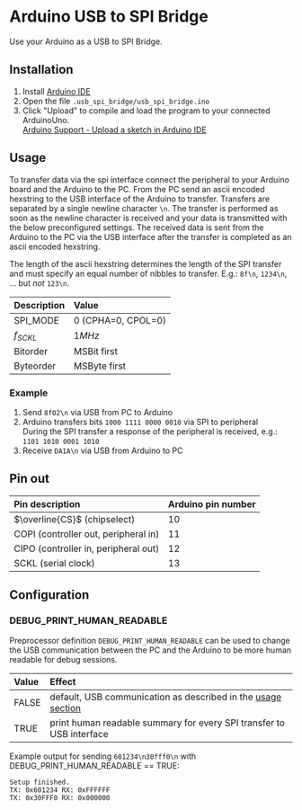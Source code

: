 # Arduino USB to SPI Bridge

Use your Arduino as a USB to SPI Bridge.

## Installation

1. Install [Arduino IDE][arduino-download]
2. Open the file `.usb_spi_bridge/usb_spi_bridge.ino`
3. Click "Upload" to compile and load the program to your connected ArduinoUno.  
   [Arduino Support - Upload a sketch in Arduino IDE][arduino-support-upload]

[arduino-download]: https://www.arduino.cc/en/software
[arduino-support-upload]: https://support.arduino.cc/hc/en-us/articles/4733418441116-Upload-a-sketch-in-Arduino-IDE

## Usage

To transfer data via the spi interface connect the peripheral to your Arduino
board and the Arduino to the PC. From the PC send an ascii encoded hexstring to the USB
interface of the Arduino to transfer. Transfers are separated by a single
newline character `\n`. The transfer is performed as soon as the newline
character is received and your data is transmitted with the below preconfigured settings.
The received data is sent from the Arduino to the PC via the USB interface
after the transfer is completed as an ascii encoded hexstring.

The length of the ascii hexstring determines the length of the SPI transfer and must specify an equal number of nibbles to transfer.
E.g.: `8f\n`, `1234\n`, ... but *not* `123\n`.

| Description | Value |
| :---------- | :---- |
| SPI_MODE | 0 (CPHA=0, CPOL=0) |
| $f_{SCKL}$ | $1 MHz$ |
| Bitorder | MSBit first |
| Byteorder | MSByte first |

### Example

1. Send `8f02\n` via USB from PC to Arduino
2. Arduino transfers bits `1000 1111 0000 0010` via SPI to peripheral  
   During the SPI transfer a response of the peripheral is received, e.g.: `1101 1010 0001 1010`
3. Receive `DA1A\n` via USB from Arduino to PC

## Pin out

| Pin description | Arduino pin number |
| :-- | :----------------- |
| $\overline{CS}$ (chipselect) | 10 |
| COPI (controller out, peripheral in) | 11 |
| CIPO (controller in, peripheral out) | 12 |
| SCKL (serial clock) | 13 |

## Configuration

### DEBUG_PRINT_HUMAN_READABLE

Preprocessor definition `DEBUG_PRINT_HUMAN_READABLE` can be used to change the
USB communication between the PC and the Arduino to be more human readable for
debug sessions.

| Value | Effect |
| :---- | :----- |
| FALSE | default, USB communication as described in the [usage section](#usage) |
| TRUE  | print human readable summary for every SPI transfer to USB interface |

Example output for sending `601234\n30fff0\n` with DEBUG_PRINT_HUMAN_READABLE == TRUE:

```
Setup finished.
TX: 0x601234 RX: 0xFFFFFF
TX: 0x30FFF0 RX: 0x000000
```

